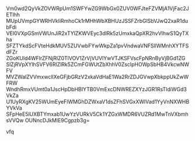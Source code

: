 Vm0wd2QyVkZOVWRpUm1SWFYwZG9WbGx0ZUV0WFJteFZVMjA1VjFac2JETlhh
MUpUVmpGYWRHVkliRmhoCk1rMHhWbXBHUzJSSFZrbGlSbVJwQ2xaR1dubFdi
VEI0VXpGSmVWUnJiR2xTYlZKWVEyc3dlRk5zUmxkaQpXR2hvVlhwS1QyTXha
SFZTYkdScFVteHdkMUV5ZUVwbFYwWkpZa1pvVndwaVNFSllWMnhXYTFSdFZr
ZGoKUld4WFlrZFNjRlZ0TlVOV1ZrVjVUVlYwVTJKSFVscFpNRnByVjBGd1ZG
SlZjRVpXYlhSVFV6RlZlRk5ZCmFGWUtZbXhhV0ZsclpHOWpSbHB4VkcwNWFV
MVZWalZVVmxwcllXeGFjbGRzV2xkaVdHaE1Wa2RrZDJGVwpXbkppUkZwWFRW
WndhRmxVUmt0a1JscHpDbHBIYTB0VmExcDNWREZXYzJGR1RsTldiWGd3VkZa
U1UyRXgKV25WUmEyeFlWMGhDZWxaV1dsZFhSVGxXWlVad1YyVnNXWHBYVkVa
SFpHeE5lUXBTYmxab1UwYzVURkV5Ck1YZGxWMDR6VUZRd1MwTnVXbmhsVVQw
OUNncDJkMlE9Cgpzb3g=

vfq